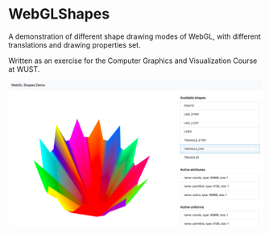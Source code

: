 # WebGLShapes
A demonstration of different shape drawing modes of WebGL, with different translations and drawing properties set.

Written as an exercise for the Computer Graphics and Visualization Course at WUST.

![Screenshot](screenshot.png "Working app screenshot.")
